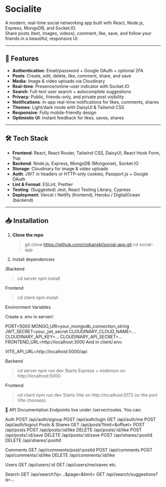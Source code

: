 # Socialite

A modern, real-time social networking app built with React, Node.js, Express, MongoDB, and Socket.IO.  
Share posts (text, images, videos), comment, like, save, and follow your friends in a beautiful, responsive UI.

---

## 🚀 Features

- **Authentication**: Email/password + Google OAuth + optional 2FA  
- **Posts**: Create, edit, delete, like, comment, share, and save  
- **Media**: Image & video uploads via Cloudinary  
- **Real-time**: Presence/online-user indicator with Socket.IO  
- **Search**: Full-text user search + autocomplete suggestions  
- **Privacy**: Public, friends-only, and private post visibility  
- **Notifications**: In-app real-time notifications for likes, comments, shares  
- **Themes**: Light/dark mode with DaisyUI & Tailwind CSS  
- **Responsive**: Fully mobile-friendly design  
- **Optimistic UI**: Instant feedback for likes, saves, shares  

---

## 🛠️ Tech Stack

- **Frontend**: React, React Router, Tailwind CSS, DaisyUI, React Hook Form, Yup  
- **Backend**: Node.js, Express, MongoDB (Mongoose), Socket.IO  
- **Storage**: Cloudinary for image & video uploads  
- **Auth**: JWT in headers or HTTP-only cookies, Passport.js + Google OAuth  
- **Lint & Format**: ESLint, Prettier  
- **Testing**: (Suggested) Jest, React Testing Library, Cypress  
- **Deployment**: Vercel / Netlify (frontend), Heroku / DigitalOcean (backend)  

---

## 📥 Installation

1. **Clone the repo**  
  
   >git clone https://github.com/ciobanski/social-app.git
   >cd social-app

2. Install dependencies

/Backend

>cd server
>npm install

Frontend



>cd client
>npm install

Environment Variables

Create a .env in server/:

PORT=5000
MONGO_URI=your_mongodb_connection_string
JWT_SECRET=your_jwt_secret
CLOUDINARY_CLOUD_NAME=...
CLOUDINARY_API_KEY=...
CLOUDINARY_API_SECRET=...
FRONTEND_URL=http://localhost:3000
And in client/.env:

VITE_API_URL=http://localhost:5000/api

Backend

>cd server
>npm run dev
Starts Express + nodemon on http://localhost:5000.

Frontend

>cd client
>npm run dev
Starts Vite on http://localhost:5173 (or the port Vite chooses).

📝 API Documentation
Endpoints live under /server/routes. You can:

Auth
POST /api/auth/signup
POST /api/auth/login
GET /api/auth/me
POST /api/auth/logout
Posts & Shares
GET /api/posts?limit=&offset=
POST /api/posts
POST /api/posts/:id/like
DELETE /api/posts/:id/like
POST /api/posts/:id/save
DELETE /api/posts/:id/save
POST /api/shares/:postId
DELETE /api/shares/:postId

Comments
GET /api/comments/post/:postId
POST /api/comments
POST /api/comments/:id/like
DELETE /api/comments/:id/like

Users
GET /api/users/:id
GET /api/users/me/saves
etc.

Search
GET /api/search?q=…&page=&limit=
GET /api/search/suggestions?q=…

